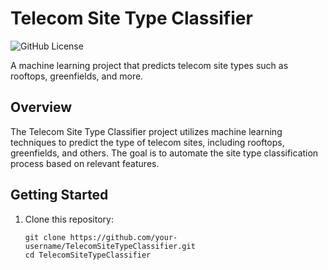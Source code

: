 # Telecom Site Type Classifier

![GitHub License](https://img.shields.io/badge/license-MIT-blue.svg)

A machine learning project that predicts telecom site types such as rooftops, greenfields, and more.

## Overview

The Telecom Site Type Classifier project utilizes machine learning techniques to predict the type of telecom sites, including rooftops, greenfields, and others. The goal is to automate the site type classification process based on relevant features.

## Getting Started

1. Clone this repository:

   ```shell
   git clone https://github.com/your-username/TelecomSiteTypeClassifier.git
   cd TelecomSiteTypeClassifier
